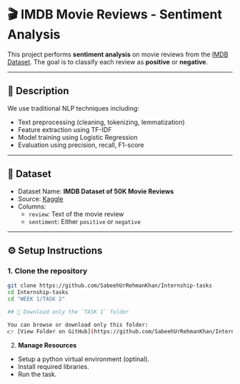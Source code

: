 # 🎬 IMDB Movie Reviews - Sentiment Analysis

This project performs **sentiment analysis** on movie reviews from the [IMDB Dataset](https://www.kaggle.com/datasets/lakshmi25npathi/imdb-dataset-of-50k-movie-reviews). The goal is to classify each review as **positive** or **negative**.

---

## 📝 Description

We use traditional NLP techniques including:
- Text preprocessing (cleaning, tokenizing, lemmatization)
- Feature extraction using TF-IDF
- Model training using Logistic Regression
- Evaluation using precision, recall, F1-score

---

## 📁 Dataset

- Dataset Name: **IMDB Dataset of 50K Movie Reviews**
- Source: [Kaggle](https://www.kaggle.com/datasets/lakshmi25npathi/imdb-dataset-of-50k-movie-reviews)
- Columns:
  - `review`: Text of the movie review
  - `sentiment`: Either `positive` or `negative`

---

## ⚙️ Setup Instructions

### 1. Clone the repository
```bash
git clone https://github.com/SabeehUrRehmanKhan/Internship-tasks
cd Internship-tasks
cd "WEEK 1/TASK 2"

## 📁 Download only the `TASK 1` folder

You can browse or download only this folder:
👉 [View Folder on GitHub](https://github.com/SabeehUrRehmanKhan/Internship-tasks/tree/main/WEEK%201/TASK%201)

```

2. **Manage Resources**
- Setup a python virtual environment (optinal).
- Install required libraries.
- Run the task. 
